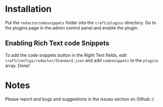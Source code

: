 # Installation
Put the `redactorcodesnippets` folder into the `craft/plugins` directory. Go to the plugins page in the admin control panel and enable the plugin.

## Enabling Rich Text code Snippets

To add the code snippets button in the Right Text fields, edit `craft/configs/redactor/Standard.json` and add `codesnippets` to the `plugins` array. Done!

# Notes
Please report and bugs and suggestions in the issues section on Github :)
